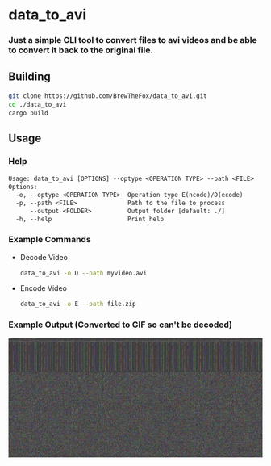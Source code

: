 # data_to_avi

### Just a simple CLI tool to convert files to avi videos and be able to convert it back to the original file.

## Building

```sh
git clone https://github.com/BrewTheFox/data_to_avi.git
cd ./data_to_avi
cargo build
```

## Usage

### Help

```
Usage: data_to_avi [OPTIONS] --optype <OPERATION TYPE> --path <FILE>
Options:
  -o, --optype <OPERATION TYPE>  Operation type E(ncode)/D(ecode)
  -p, --path <FILE>              Path to the file to process
      --output <FOLDER>          Output folder [default: ./]
  -h, --help                     Print help

```

### Example Commands

- Decode Video 
    ```sh 
    data_to_avi -o D --path myvideo.avi
    ```

- Encode Video 
    ```sh 
    data_to_avi -o E --path file.zip
    ```

### Example Output (Converted to GIF so can't be decoded)

![video](./resources/output.gif)
